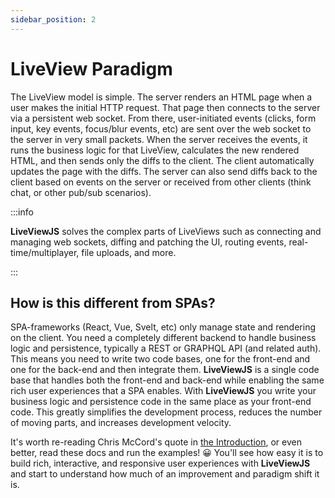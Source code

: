 ```yaml
---
sidebar_position: 2
---
```


# LiveView Paradigm

The LiveView model is simple. The server renders an HTML page when a user makes the initial HTTP request. That page
then connects to the server via a persistent web socket. From there, user-initiated events (clicks, form input, key
events, focus/blur events, etc) are sent over the web socket to the server in very small packets. When the server
receives the events, it runs the business logic for that LiveView, calculates the new rendered HTML, and then sends only
the diffs to the client. The client automatically updates the page with the diffs. The server can also send diffs back
to the client based on events on the server or received from other clients (think chat, or other pub/sub scenarios).

:::info

**LiveViewJS** solves the complex parts of LiveViews such as connecting and managing web sockets, diffing and
patching the UI, routing events, real-time/multiplayer, file uploads, and more.

:::

## How is this different from SPAs?

SPA-frameworks (React, Vue, Svelt, etc) only manage state and rendering on the client. You need a completely different
backend to handle business logic and persistence, typically a REST or GRAPHQL API (and related auth). This means you
need to write two code bases, one for the front-end and one for the back-end and then integrate them. **LiveViewJS** is
a single code base that handles both the front-end and back-end while enabling the same rich user experiences that a
SPA enables. With **LiveViewJS** you write your business logic and persistence code in the same place as your front-end
code. This greatly simplifies the development process, reduces the number of moving parts, and increases development velocity.

It's worth re-reading Chris McCord's quote in [the Introduction](introduction), or even better, read these docs and run the
examples! 😀 You'll see how easy it is to build rich, interactive, and responsive user experiences with **LiveViewJS**
and start to understand how much of an improvement and paradigm shift it is.

